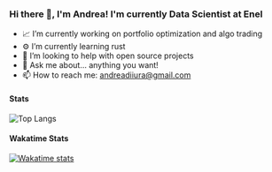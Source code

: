 ### Hi there 👋, I'm Andrea! I'm currently Data Scientist at Enel

- 📈 I’m currently working on portfolio optimization and algo trading
- ⚙️ I’m currently learning rust
- 🤔 I’m looking to help with open source projects
- 💬 Ask me about... anything you want!
- 📫 How to reach me: andreadiiura@gmail.com

#### Stats
![Top Langs](https://github-readme-stats.vercel.app/api/top-langs/?username=agdiiura&theme=onedark&hide=html&layout=compact&langs_count=6&count_private=true)

#### Wakatime Stats

[![Wakatime stats](https://github-readme-stats.vercel.app/api/wakatime?username=agdiiura&layout=compact&theme=algolia)](https://github.com/agdiiura/github-readme-stats)

